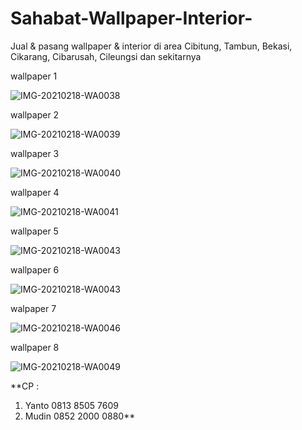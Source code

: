 # Sahabat-Wallpaper-Interior-
Jual &amp; pasang wallpaper &amp; interior di area Cibitung, Tambun, Bekasi, Cikarang, Cibarusah, Cileungsi dan sekitarnya

wallpaper 1

![IMG-20210218-WA0038](https://user-images.githubusercontent.com/79307752/108488617-2cc97c00-72d3-11eb-9d20-28105512b448.jpg)



wallpaper 2

![IMG-20210218-WA0039](https://user-images.githubusercontent.com/79307752/108488862-73b77180-72d3-11eb-9e98-8fd1f6a8a43d.jpg)


wallpaper 3

![IMG-20210218-WA0040](https://user-images.githubusercontent.com/79307752/108488896-80d46080-72d3-11eb-8740-450b468ff27a.jpg)


wallpaper 4

![IMG-20210218-WA0041](https://user-images.githubusercontent.com/79307752/108488972-96e22100-72d3-11eb-8a93-5cc90f2981aa.jpg)

wallpaper 5

![IMG-20210218-WA0043](https://user-images.githubusercontent.com/79307752/108489153-cd1fa080-72d3-11eb-805f-9cf362007287.jpg)


wallpaper 6

![IMG-20210218-WA0043](https://user-images.githubusercontent.com/79307752/108489259-ec1e3280-72d3-11eb-87ae-8e0bf603237d.jpg)

walpaper 7

![IMG-20210218-WA0046](https://user-images.githubusercontent.com/79307752/108489325-0526e380-72d4-11eb-8b65-0bdfbe1006dc.jpg)


wallpaper 8

![IMG-20210218-WA0049](https://user-images.githubusercontent.com/79307752/108489383-166ff000-72d4-11eb-8421-a3d292421931.jpg)

**CP :
1. Yanto 0813 8505 7609
2. Mudin 0852 2000 0880**
